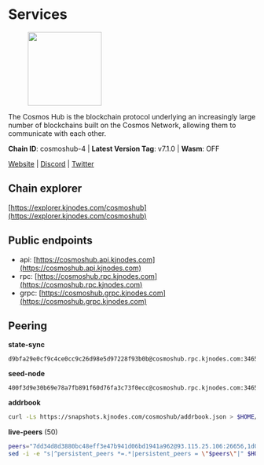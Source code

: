 # Services

<figure><img src="https://raw.githubusercontent.com/kj89/testnet_manuals/main/pingpub/logos/cosmoshub.png" width="150" alt=""><figcaption></figcaption></figure>

The Cosmos Hub is the blockchain protocol underlying an  increasingly large number of blockchains built on the  Cosmos Network, allowing them to communicate with each other.

**Chain ID**: cosmoshub-4 | **Latest Version Tag**: v7.1.0 | **Wasm**: OFF

[Website](https://hub.cosmos.network) | [Discord](https://discord.gg/cosmosnetwork) | [Twitter](https://twitter.com/cosmoshub)


## Chain explorer
[https://explorer.kjnodes.com/cosmoshub](https://explorer.kjnodes.com/cosmoshub)

## Public endpoints

* api: [https://cosmoshub.api.kjnodes.com](https://cosmoshub.api.kjnodes.com)
* rpc: [https://cosmoshub.rpc.kjnodes.com](https://cosmoshub.rpc.kjnodes.com)
* grpc: [https://cosmoshub.grpc.kjnodes.com](https://cosmoshub.grpc.kjnodes.com)

## Peering

**state-sync**

```text
d9bfa29e0cf9c4ce0cc9c26d98e5d97228f93b0b@cosmoshub.rpc.kjnodes.com:34656
```

**seed-node**

```text
400f3d9e30b69e78a7fb891f60d76fa3c73f0ecc@cosmoshub.rpc.kjnodes.com:34659
```

**addrbook**
```bash
curl -Ls https://snapshots.kjnodes.com/cosmoshub/addrbook.json > $HOME/.gaia/config/addrbook.json
```

**live-peers** (50)
```bash
peers="7dd34d8d3880bc48eff3e47b941d06bd1941a962@93.115.25.106:26656,1d02b4300c6b6fd1123a20502f0b3c0ce3b73654@88.198.16.9:26656,d9bfa29e0cf9c4ce0cc9c26d98e5d97228f93b0b@65.109.88.38:34656,51c49b57b371e3645de715e0034236a8bd61965e@35.234.21.2:26656,213857e741833d17275ea559bb2d0342398cec99@35.245.206.45:26656,4ddba29a7dfa740a4edeb5c620c963f67f951e1d@5.9.72.212:2000,d9dbd30f7e9ae99dc05645f48f4637c2f4a14645@34.107.9.71:26656,371a781ed95b643d4758b3736ab827ce1cbe4e98@65.108.136.206:26656,dff07399aeadf3f1b6edfac07f92a238112d3036@93.189.30.120:26656,b533749dfe0dc09eff1dfb2adf83108f9125ee1c@162.55.97.111:26656,f56690af19ac66c9091c0df85b843dc86a012e9e@46.101.107.204:26656,1997e68bf205bedeed0c4723786bf03464987dc1@77.87.108.21:26656,a94dff85ed430f0475f41fe306c82b7eb7f6e858@51.91.153.78:31649,55debc20a243bbb6acc5db054559953bb87acb30@162.251.238.5:26656,c1e437f73b8889b78ea34981e7c349157ad80284@107.135.15.66:26656,44594a57ce538a21f8558bcb1c9ce560ad879e3e@15.235.114.84:26656,1cce99042f884d669e7287e3e362bff8e385c63e@46.4.79.183:26726,344d87e04fdf04be760da5069a59d9a489b886a6@52.14.44.1:26656,56783b7e98eed68ec8af791248154f3cc53056d1@34.159.35.95:26656,ba3bacc714817218562f743178228f23678b2873@34.141.15.99:26656,9d048653fa4d98e6c0760ed0c54ad2d257ba46df@65.108.137.34:26656,96695949a73912f4486f52c133e5f800e51b29d6@115.79.141.245:22656,1da54d20c7339713f1d6d28dd2117087dd33d0ca@154.53.32.78:26656,bd410d4564f7e0dd9a0eb16a64c337a059e11b80@47.103.35.130:26656,39f68cf5744a881ea73023bf4e02db36390cfb1f@146.190.59.8:26090,241b17dba97a2ed3c3747d12781fb86c9706e2d4@89.58.27.86:26656,6ea2ef7d3dd5d6967708a0b31eed85ba090a90a1@65.108.121.190:12010,d54eacb237dfbc0eb934a45509f878eb3ea3a5b3@64.44.148.195:26656,7b15dce221b13ca353187b4f7219a94db6b71ad3@185.119.118.109:2000,ad9f9c96beea4824013cd1676f3cfba961666268@44.211.230.249:26656,5dde13b98a2f69f54e0d5e3384fdc903bbb2dc30@172.93.214.11:26656,64148c47e1424173e3dcf90ab90bf196c2971b15@88.218.224.118:26656,ac1b200a18edba2cc1748c037f26d3cdea794541@35.189.171.215:26656,1f878c8c9452b6390086bc462886570b034a027a@157.90.34.88:26656,4e6a9bbe31106ecded101b5f4fe65914b18f6437@185.52.54.202:36656,05d870293f89e0698a8bd198e31f6ca17baa3a17@3.38.95.13:26656,f8ae898b130457bbbf05fd3d2e9ca4559bd528fd@37.120.245.157:26656,dd53fa5cfb6a604feb80860d47506d0dd84baa12@142.132.210.234:26656,bc737531d441cf2e41dfa70f822a9a06440e3df1@220.85.113.37:26656,d5bf4870659c1d47f008691a64f970a56f0adb3c@80.190.132.234:56656,3ce30fdd489fa87b6465141cc56b48e5a22fe8e1@154.53.41.185:10093,ca5011c44fd74d95e7fca487c69e301df195750c@65.108.122.246:26726,547a1165e390a14d70e7de0cbf1708fea80eb44d@172.104.115.76:26656,f58fa3aa606d321863effe34cfc7b22cfbfcbc2c@51.91.7.44:26656,3084d6a288e20cbddac77b776906550c1029907a@65.109.41.3:27000,9e367e42b5dff11f12107582cb21a2a3aa97aca1@139.162.165.214:26656,daa6d8314246ad65037a48ec2e2266eeea9d46f8@154.53.63.50:26656,9ad89d6c32ba5841beaa0e5b69b98ee50f3d7339@15.235.53.186:26656,e0ab6c5cc86959853f499236b8297344802ac5f4@5.161.139.201:26656,137f98c8e22965e672744a3f8909c0f4c8cffc53@135.148.54.43:26656"
sed -i -e "s|^persistent_peers *=.*|persistent_peers = \"$peers\"|" $HOME/.gaia/config/config.toml
```
